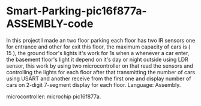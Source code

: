 # Smart-Parking-pic16f877a-ASSEMBLY-code
In this project I made an two floor parking each floor has two IR sensors one for entrance and other for exit this floor, 
the maximum capacity of cars is ( 15 ), 
the ground floor's lights it's work for 1s when a whenever a car enter, the basement floor's light it depend on it's day or night outside using LDR sensor, 
this work by using two microcontroller on that read the sensors and controlling the lights for each floor 
after that transmitting the number of cars using USART and another receive from the first one and display number of cars on 2-digit 7-segment display for each floor.
Language: Assembly. 

microcontroller: microchip pic16f877a.
